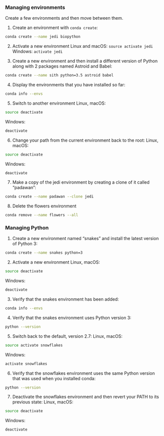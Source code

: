 ### Managing environments
Create a few environments and then move between them.

1. Create an environment with `conda create`:
```bash
conda create --name jedi biopython
```

2. Activate a new environment
Linux and macOS: `source activate jedi`
Windows: `activate jedi`

3. Create a new environment and then install a different version of Python along with 2 packages named Astroid and Babel:
```bash
conda create --name sith python=3.5 astroid babel
```

4. Display the environments that you have installed so far:
```bash
conda info --envs
```

5. Switch to another environment
Linux, macOS:
```bash
source deactivate
```
Windows:
```bash
deactivate
```

6. Change your path from the current environment back to the root:
Linux, macOS:
```bash
source deactivate
```
Windows:
```bash
deactivate
```

7. Make a copy of the jedi environment by creating a clone of it called “padawan”:
```bash
conda create --name padawan --clone jedi
```

8. Delete the flowers environment
```bash
conda remove --name flowers --all
```

### Managing Python
1. Create a new environment named “snakes” and install the latest version of Python 3:
```bash
conda create --name snakes python=3
```

2. Activate a new environment
Linux, macOS:
```bash
source deactivate
```
Windows:
```bash
deactivate
```

3. Verify that the snakes environment has been added:
```bash
conda info --envs
```

4. Verify that the snakes environment uses Python version 3:
```bash
python --version
```

5. Switch back to the default, version 2.7:
Linux, macOS:
```bash
source activate snowflakes
```
Windows:
```bash
activate snowflakes
```

6. Verify that the snowflakes environment uses the same Python version
that was used when you installed conda:
```bash
python --version
```

7. Deactivate the snowflakes environment and then revert your PATH to its previous state:
Linux, macOS:
```bash
source deactivate
```
Windows:
```bash
deactivate
```
